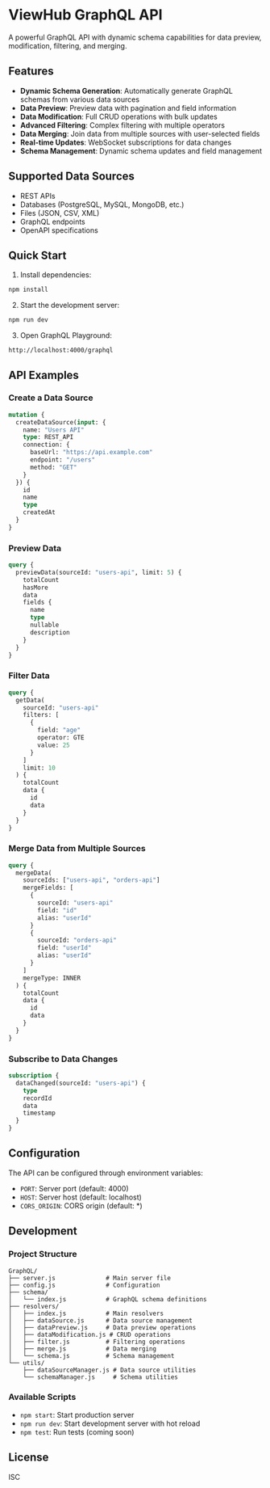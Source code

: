 # ViewHub GraphQL API

A powerful GraphQL API with dynamic schema capabilities for data preview, modification, filtering, and merging.

## Features

- **Dynamic Schema Generation**: Automatically generate GraphQL schemas from various data sources
- **Data Preview**: Preview data with pagination and field information
- **Data Modification**: Full CRUD operations with bulk updates
- **Advanced Filtering**: Complex filtering with multiple operators
- **Data Merging**: Join data from multiple sources with user-selected fields
- **Real-time Updates**: WebSocket subscriptions for data changes
- **Schema Management**: Dynamic schema updates and field management

## Supported Data Sources

- REST APIs
- Databases (PostgreSQL, MySQL, MongoDB, etc.)
- Files (JSON, CSV, XML)
- GraphQL endpoints
- OpenAPI specifications

## Quick Start

1. Install dependencies:
```bash
npm install
```

2. Start the development server:
```bash
npm run dev
```

3. Open GraphQL Playground:
```
http://localhost:4000/graphql
```

## API Examples

### Create a Data Source
```graphql
mutation {
  createDataSource(input: {
    name: "Users API"
    type: REST_API
    connection: {
      baseUrl: "https://api.example.com"
      endpoint: "/users"
      method: "GET"
    }
  }) {
    id
    name
    type
    createdAt
  }
}
```

### Preview Data
```graphql
query {
  previewData(sourceId: "users-api", limit: 5) {
    totalCount
    hasMore
    data
    fields {
      name
      type
      nullable
      description
    }
  }
}
```

### Filter Data
```graphql
query {
  getData(
    sourceId: "users-api"
    filters: [
      {
        field: "age"
        operator: GTE
        value: 25
      }
    ]
    limit: 10
  ) {
    totalCount
    data {
      id
      data
    }
  }
}
```

### Merge Data from Multiple Sources
```graphql
query {
  mergeData(
    sourceIds: ["users-api", "orders-api"]
    mergeFields: [
      {
        sourceId: "users-api"
        field: "id"
        alias: "userId"
      }
      {
        sourceId: "orders-api"
        field: "userId"
        alias: "userId"
      }
    ]
    mergeType: INNER
  ) {
    totalCount
    data {
      id
      data
    }
  }
}
```

### Subscribe to Data Changes
```graphql
subscription {
  dataChanged(sourceId: "users-api") {
    type
    recordId
    data
    timestamp
  }
}
```

## Configuration

The API can be configured through environment variables:

- `PORT`: Server port (default: 4000)
- `HOST`: Server host (default: localhost)
- `CORS_ORIGIN`: CORS origin (default: *)

## Development

### Project Structure
```
GraphQL/
├── server.js              # Main server file
├── config.js              # Configuration
├── schema/
│   └── index.js           # GraphQL schema definitions
├── resolvers/
│   ├── index.js           # Main resolvers
│   ├── dataSource.js      # Data source management
│   ├── dataPreview.js     # Data preview operations
│   ├── dataModification.js # CRUD operations
│   ├── filter.js          # Filtering operations
│   ├── merge.js           # Data merging
│   └── schema.js          # Schema management
└── utils/
    ├── dataSourceManager.js # Data source utilities
    └── schemaManager.js     # Schema utilities
```

### Available Scripts

- `npm start`: Start production server
- `npm run dev`: Start development server with hot reload
- `npm test`: Run tests (coming soon)

## License

ISC

